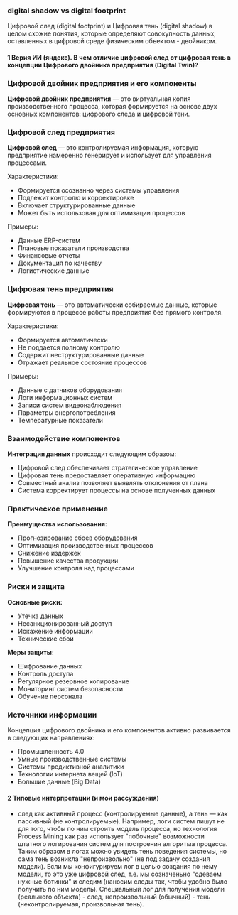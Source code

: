### digital shadow vs digital footprint
Цифровой след (digital footprint) и Цифровая тень (digital shadow) в целом схожие понятия, которые определяют совокупность данных, оставленных в цифровой среде физическим объектом - двойником.

#### 1 Верия ИИ (яндекс). В чем отличие цифровой след от цифровая тень в концепции Цифрового двойника предприятия (Digital Twin)? 

### Цифровой двойник предприятия и его компоненты

**Цифровой двойник предприятия** — это виртуальная копия производственного процесса, которая формируется на основе двух основных компонентов: цифрового следа и цифровой тени.

### Цифровой след предприятия

**Цифровой след** — это контролируемая информация, которую предприятие намеренно генерирует и использует для управления процессами.

Характеристики:
* Формируется осознанно через системы управления
* Подлежит контролю и корректировке
* Включает структурированные данные
* Может быть использован для оптимизации процессов

Примеры:
* Данные ERP-систем
* Плановые показатели производства
* Финансовые отчеты
* Документация по качеству
* Логистические данные

### Цифровая тень предприятия

**Цифровая тень** — это автоматически собираемые данные, которые формируются в процессе работы предприятия без прямого контроля.

Характеристики:
* Формируется автоматически
* Не поддается полному контролю
* Содержит неструктурированные данные
* Отражает реальное состояние процессов

Примеры:
* Данные с датчиков оборудования
* Логи информационных систем
* Записи систем видеонаблюдения
* Параметры энергопотребления
* Температурные показатели

### Взаимодействие компонентов

**Интеграция данных** происходит следующим образом:
* Цифровой след обеспечивает стратегическое управление
* Цифровая тень предоставляет оперативную информацию
* Совместный анализ позволяет выявлять отклонения от плана
* Система корректирует процессы на основе полученных данных

### Практическое применение

**Преимущества использования:**
* Прогнозирование сбоев оборудования
* Оптимизация производственных процессов
* Снижение издержек
* Повышение качества продукции
* Улучшение контроля над процессами

### Риски и защита

**Основные риски:**
* Утечка данных
* Несанкционированный доступ
* Искажение информации
* Технические сбои

**Меры защиты:**
* Шифрование данных
* Контроль доступа
* Регулярное резервное копирование
* Мониторинг систем безопасности
* Обучение персонала

### Источники информации

Концепция цифрового двойника и его компонентов активно развивается в следующих направлениях:
* Промышленность 4.0
* Умные производственные системы
* Системы предиктивной аналитики
* Технологии интернета вещей (IoT)
* Большие данные (Big Data)

#### 2 Типовые интерпретации (и мои рассуждения)
- след как активный процесс (контролируемые данные), а тень — как пассивный (не контролируемые). Например, логи систем пишут не для того, чтобы по ним строить модель процесса, но технология Process Mining как раз использует "побочные" возможности штатного логирования систем для построения алгоритма процесса. Таким образом в логах можно увидеть тень поведения системы, но сама тень возникла "непроизвольно" (не под задачу создания модели). Если мы конфигурируем лог в целью создания по нему модели, то это уже цифровой след, т.е. мы созначеньно "одеваем нужные ботинки" и следим (наносим следы так, чтобы удобно было получить по ним модель). Специальный лог для получения модели (реального объекта) - след, непроизвольный (обычный) - тень (неконтролируемая, произвольная тень).   
 

